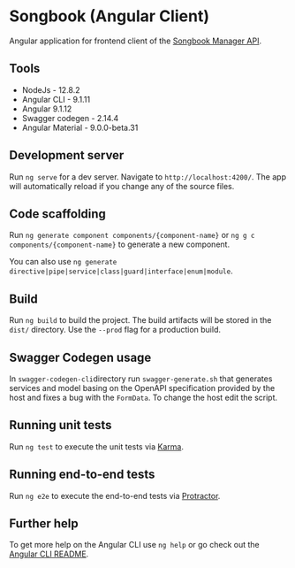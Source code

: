 # Songbook (Angular Client)

Angular application for frontend client of the [Songbook Manager API](https://github.com/przybandrzej/Songbook_Manager-API).

## Tools

* NodeJs - 12.8.2
* Angular CLI - 9.1.11
* Angular 9.1.12
* Swagger codegen - 2.14.4
* Angular Material - 9.0.0-beta.31

## Development server

Run `ng serve` for a dev server. Navigate to `http://localhost:4200/`. The app will automatically reload if you change any of the source files.

## Code scaffolding

Run `ng generate component components/{component-name}` or `ng g c components/{component-name}` to generate a new component. 

You can also use `ng generate directive|pipe|service|class|guard|interface|enum|module`.

## Build

Run `ng build` to build the project. The build artifacts will be stored in the `dist/` directory. Use the `--prod` flag for a production build.

## Swagger Codegen usage

In `swagger-codegen-cli`directory run `swagger-generate.sh` that generates services and model basing on the OpenAPI specification provided by the host and fixes a bug with the `FormData`. To change the host edit the script.

## Running unit tests

Run `ng test` to execute the unit tests via [Karma](https://karma-runner.github.io).

## Running end-to-end tests

Run `ng e2e` to execute the end-to-end tests via [Protractor](http://www.protractortest.org/).

## Further help

To get more help on the Angular CLI use `ng help` or go check out the [Angular CLI README](https://github.com/angular/angular-cli/blob/master/README.md).
